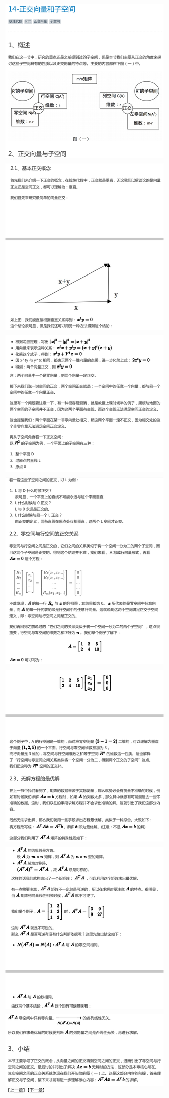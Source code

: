 
![](../images/14/LA_14_1.png)

![](../images/14/LA_14_2.png)

![](../images/14/LA_14_3.png)

![](../images/14/LA_14_4.png)

![](../images/14/LA_14_5.png)

![](../images/14/LA_14_6.png)

![](../images/14/LA_14_7.png)
【[上一章](../13-复习一/13-复习一.md)】【[下一章](../15-子空间投影/15-子空间投影.md)】
